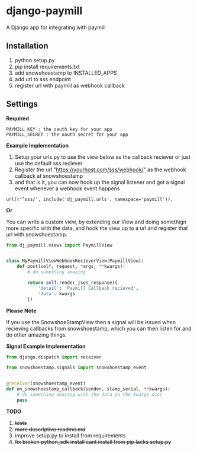 django-paymill
====================

A Django app for integrating with paymill


Installation
------------

1. python setup.py
2. pip install requirements.txt
3. add snowshoestamp to INSTALLED_APPS
4. add url to sss endpoint
5. register url with paymill as webhook callback

Settings
--------


__Required__


```
PAYMILL_KEY : the oauth key for your app
PAYMILL_SECRET : the oauth secret for your app
```


__Example Implementation__

1. Setup your urls.py to use the view below as the callback reciever or just use the default sss reciever
2. Register the url "https://yourhost.com/sss/webhook/" as the webhook callback at snowshoestamp
3. and that is it, you can now hook up the signal listener and get a signal event whenever a webhook event happens

```
url(r'^sss/', include('dj_paymill.urls', namespace='paymill')),
```

__Or__

You can write a custom view, by extending our View and doing somethign more specific with the data, and hook the view up to a url and register that url with snowshoestamp.

```views.py
from dj_paymill.views import PaymillView


class MyPaymillViewWebhookRecieverView(PaymillView):
    def post(self, request, *args, **kwargs):
        # do something amazing

        return self.render_json_response({
            'detail': 'Paymill Callback recieved',
            'data': kwargs
        })
```


__Please Note__

If you use the SnowshoeStampView then a signal will be issued when recieving callbacks from snowshoestamp, which you can then listen for and do other amazing things.


__Signal Example Implementation__


```signals.py
from django.dispatch import receiver

from snowshoestamp.signals import snowshoestamp_event


@receiver(snowshoestamp_event)
def on_snowshoestamp_callback(sender, stamp_serial, **kwargs):
    # do something amazing with the data in the kwargs dict
    pass
```


__TODO__

1. ~~tests~~
2. ~~more descriptive readme.md~~
3. improve setup.py to install from requirements
4. ~~fix broken python_sdk install cant install from pip lacks setup.py~~
